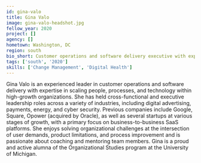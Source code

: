 ```yaml
---
id: gina-valo
title: Gina Valo
image: gina-valo-headshot.jpg
fellow_year: 2020
project: []
agency: []
hometown: Washington, DC
region: south
bio_short: Customer operations and software delivery executive with expertise in scaling high-growth technology organizations.Experienced leader of people, processes, and organizational change.
tags: ['south', '2020']
skills: ['Change Management', 'Digital Health']
---
```


Gina Valo is an experienced leader in customer operations and software delivery with expertise in scaling people, processes, and technology within high-growth organizations. She has held cross-functional and executive leadership roles across a variety of industries, including digital advertising, payments, energy, and cyber security. Previous companies include Google, Square, Opower (acquired by Oracle), as well as several startups at various stages of growth, with a primary focus on business-to-business SaaS platforms. She enjoys solving organizational challenges at the intersection of user demands, product limitations, and process improvement and is passionate about coaching and mentoring team members. Gina is a proud and active alumna of the Organizational Studies program at the University of Michigan.
